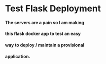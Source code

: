 # Test Flask Deployment

#### The servers are a pain so I am making
#### this flask docker app to test an easy
#### way to deploy / maintain a provisional
#### application.